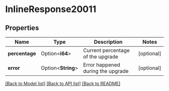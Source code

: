 # InlineResponse20011

## Properties

Name | Type | Description | Notes
------------ | ------------- | ------------- | -------------
**percentage** | Option<**i64**> | Current percentage of the upgrade | [optional]
**error** | Option<**String**> | Error happened during the upgrade | [optional]

[[Back to Model list]](../README.md#documentation-for-models) [[Back to API list]](../README.md#documentation-for-api-endpoints) [[Back to README]](../README.md)


